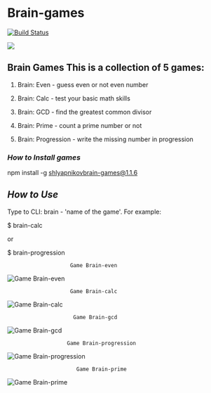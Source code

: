 # **Brain-games**

[![Build Status](https://travis-ci.org/usernaimandrey/project-lvl1-s486.svg?branch=master)](https://travis-ci.org/usernaimandrey/project-lvl1-s486)

<a href="https://codeclimate.com/github/usernaimandrey/project-lvl1-s486/maintainability"><img src="https://api.codeclimate.com/v1/badges/4c6589cdf8f949b85b89/maintainability" /></a>

## **Brain Games This is a collection of 5 games:**

1. Brain: Even - guess even or not even number

2. Brain: Calc - test your basic math skills

3. Brain: GCD - find the greatest common divisor

4. Brain: Prime - count a prime number or not

5. Brain: Progression - write the missing number in progression

### *How to Install games*

 npm install -g shlyapnikovbrain-games@1.1.6

## *How to Use*

Type to CLI: brain - 'name of the game'. For example:

$ brain-calc

or

$ brain-progression

                        Game Brain-even

![Game Brain-even](https://github.com/usernaimandrey/usernameandrey.github.io/blob/master/Brain-even.gif)

                        Game Brain-calc

![Game Brain-calc](https://github.com/usernaimandrey/usernameandrey.github.io/blob/master/brain-calc.gif)

                         Game Brain-gcd

![Game Brain-gcd](https://github.com/usernaimandrey/usernameandrey.github.io/blob/master/brain-gcd.gif)

                       Game Brain-progression

![Game Brain-progression](https://github.com/usernaimandrey/usernameandrey.github.io/blob/master/Brain-progression.gif)

                          Game Brain-prime

![Game Brain-prime](https://github.com/usernaimandrey/usernameandrey.github.io/blob/master/brain-prime.gif)
